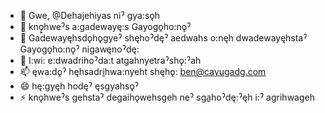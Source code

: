 - 👋 Gwe, @Dehajehiyas niˀ gya:sǫh
- 👀 knǫ̱hweˀs a:gadewayę:s Gayogo̱ho:nǫˀ
- 🌱 Gadewayęhsdǫhǫgyeˀ shęhoˀdęˀ aedwahs o:nęh dwadewayęhstaˀ Gayogo̱ho:nǫˀ nigawęnoˀdę:
- 💞️ I:wi: e:dwadrihoˀda:t atgahnyetraˀshǫ:ˀah
- 📫 ęwa:dǫˀ hęhsadri̱hwa:nyeht shęhǫ: ben@cayugadg.com
- 😄 hę:gyęh hodęˀ ęsgyahsǫˀ
- ⚡ knǫhweˀs gehstaˀ degaihǫwehsgeh neˀ sga̱hoˀdę:ˀęh i:ˀ agrihwageh

<!---
Dehajehiyas/Dehajehiyas is a ✨ special ✨ repository because its `README.md` (this file) appears on your GitHub profile.
You can click the Preview link to take a look at your changes.
--->
